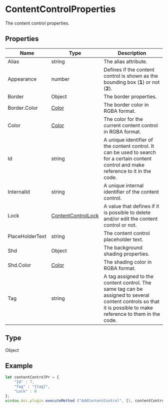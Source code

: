 # ContentControlProperties

The content control properties.

## Properties

| Name | Type | Description |
| ---- | ---- | ----------- |
| Alias | string | The alias attribute. |
| Appearance | number | Defines if the content control is shown as the bounding box (**1**) or not (**2**). |
| Border | Object | The border properties. |
| Border.Color | [Color](../Enumeration/Color.md) | The border color in RGBA format. |
| Color | [Color](../Enumeration/Color.md) | The color for the current content control in RGBA format. |
| Id | string | A unique identifier of the content control. It can be used to search for a certain content control and make reference to it in the code. |
| InternalId | string | A unique internal identifier of the content control. |
| Lock | [ContentControlLock](../Enumeration/ContentControlLock.md) | A value that defines if it is possible to delete and/or edit the content control or not. |
| PlaceHolderText | string | The content control placeholder text. |
| Shd | Object | The background shading properties. |
| Shd.Color | [Color](../Enumeration/Color.md) | The shading color in RGBA format. |
| Tag | string | A tag assigned to the content control. The same tag can be assigned to several content controls so that it is possible to make reference to them in the code. |
## Type

Object



## Example

```javascript
let contentControlPr = {
    "Id" : 7,
    "Tag" : "{tag}",
    "Lock" : 0
};
window.Asc.plugin.executeMethod ("AddContentControl", [1, contentControlPr]);
```
